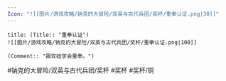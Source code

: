 ```yaml
---
Icon: "![[图片/游戏攻略/钠克的大冒险/双英与古代兵团/奖杯/重拳认证.png|30]]"
---
```

```ad-common-bronze-trophy
title: (Title:: "重拳认证")
![[图片/游戏攻略/钠克的大冒险/双英与古代兵团/奖杯/重拳认证.png|100]]

(Comment:: "跟亚娃学会重拳。")
```

#钠克的大冒险/双英与古代兵团/奖杯 #奖杯 #奖杯/铜
